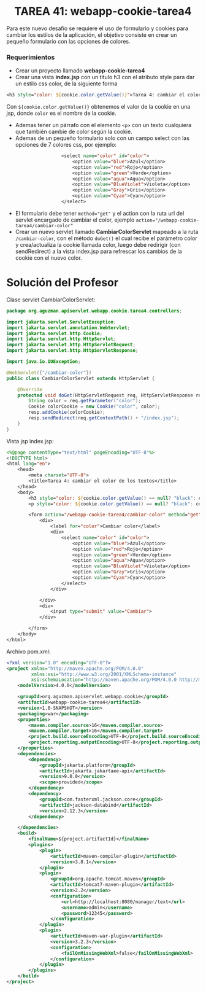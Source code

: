 <h1 align="center">TAREA 41: webapp-cookie-tarea4</h1>
<p>Para este nuevo desafío se requiere el uso de formulario y cookies para cambiar los estilos de la aplicación, el objetivo consiste en crear un pequeño formulario con las opciones de colores.</p>
<h3>Requerimientos</h3>

- Crear un proyecto llamado <b>webapp-cookie-tarea4</b>
- Crear una vista <b>index.jsp</b> con un titulo h3 con el atributo style para dar un estilo css color, de la siguiente forma
```jsp
<h3 style="color: ${cookie.color.getValue()}">Tarea 4: cambiar el color de los textos</h3>
```

Con `${cookie.color.getValue()}` obtenemos el valor de la cookie en una jsp, donde `color` es el nombre de la cookie.

- Ademas tener un párrafo con el elemento `<p>` con un texto cualquiera que también cambie de color según la cookie.
- Ademas de un pequeño formulario solo con un campo select con las opciones de 7 colores css, por ejemplo:
```jsp
                    <select name="color" id="color">
                        <option value="blue">Azul</option>
                        <option value="red">Rojo</option>
                        <option value="green">Verde</option>
                        <option value="aqua">Aqua</option>
                        <option value="BlueViolet">Violeta</option>
                        <option value="Gray">Gris</option>
                        <option value="Cyan">Cyan</option>
                    </select>
```

- El formulario debe tener `method="get"` y el action con la ruta url del servlet encargado de cambiar el color, ejemplo `action="/webapp-cookie-tarea4/cambiar-color"`
- Crear un nuevo servlet llamado <b>CambiarColorServlet</b> mapeado a la ruta `/cambiar-color`, con el método `doGet()` el cual recibe el parámetro color y crea/actualiza la cookie llamada color, luego debe redirigir (con sendRedirect) a la vista index.jsp para refrescar los cambios de la cookie con el nuevo color.

<h1>Solución del Profesor</h1>

Clase servlet CambiarColorServlet:
```java
package org.aguzman.apiservlet.webapp.cookie.tarea4.controllers;

import jakarta.servlet.ServletException;
import jakarta.servlet.annotation.WebServlet;
import jakarta.servlet.http.Cookie;
import jakarta.servlet.http.HttpServlet;
import jakarta.servlet.http.HttpServletRequest;
import jakarta.servlet.http.HttpServletResponse;

import java.io.IOException;

@WebServlet({"/cambiar-color"})
public class CambiarColorServlet extends HttpServlet {

    @Override
    protected void doGet(HttpServletRequest req, HttpServletResponse resp) throws ServletException, IOException {
        String color = req.getParameter("color");
        Cookie colorCookie = new Cookie("color", color);
        resp.addCookie(colorCookie);
        resp.sendRedirect(req.getContextPath() + "/index.jsp");
    }
}
```

Vista jsp index.jsp:
```jsp
<%@page contentType="text/html" pageEncoding="UTF-8"%>
<!DOCTYPE html>
<html lang="en">
    <head>
        <meta charset="UTF-8">
        <title>Tarea 4: cambiar el color de los textos</title>
    </head>
    <body>
        <h3 style="color: ${cookie.color.getValue() == null? "black": cookie.color.getValue()}">Tarea 4: cambiar el color de los textos</h3>
        <p style="color: ${cookie.color.getValue() == null? "black": cookie.color.getValue()}">Hola este es un texto que cambia de color segun las opciones</p>

        <form action="/webapp-cookie-tarea4/cambiar-color" method="get">
            <div>
                <label for="color">Cambiar color</label>
                <div>
                    <select name="color" id="color">
                        <option value="blue">Azul</option>
                        <option value="red">Rojo</option>
                        <option value="green">Verde</option>
                        <option value="aqua">Aqua</option>
                        <option value="BlueViolet">Violeta</option>
                        <option value="Gray">Gris</option>
                        <option value="Cyan">Cyan</option>
                    </select>
                </div>

            </div>
            <div>
                <input type="submit" value="Cambiar">
            </div>

        </form>
    </body>
</html>
```

Archivo pom.xml:
```xml
<?xml version="1.0" encoding="UTF-8"?>
<project xmlns="http://maven.apache.org/POM/4.0.0"
         xmlns:xsi="http://www.w3.org/2001/XMLSchema-instance"
         xsi:schemaLocation="http://maven.apache.org/POM/4.0.0 http://maven.apache.org/xsd/maven-4.0.0.xsd">
    <modelVersion>4.0.0</modelVersion>

    <groupId>org.aguzman.apiservlet.webapp.cookie</groupId>
    <artifactId>webapp-cookie-tarea4</artifactId>
    <version>1.0-SNAPSHOT</version>
    <packaging>war</packaging>
    <properties>
        <maven.compiler.source>16</maven.compiler.source>
        <maven.compiler.target>16</maven.compiler.target>
        <project.build.sourceEncoding>UTF-8</project.build.sourceEncoding>
        <project.reporting.outputEncoding>UTF-8</project.reporting.outputEncoding>
    </properties>
    <dependencies>
        <dependency>
            <groupId>jakarta.platform</groupId>
            <artifactId>jakarta.jakartaee-api</artifactId>
            <version>9.0.0</version>
            <scope>provided</scope>
        </dependency>
        <dependency>
            <groupId>com.fasterxml.jackson.core</groupId>
            <artifactId>jackson-databind</artifactId>
            <version>2.12.3</version>
        </dependency>

    </dependencies>
    <build>
        <finalName>${project.artifactId}</finalName>
        <plugins>
            <plugin>
                <artifactId>maven-compiler-plugin</artifactId>
                <version>3.8.1</version>
            </plugin>
            <plugin>
                <groupId>org.apache.tomcat.maven</groupId>
                <artifactId>tomcat7-maven-plugin</artifactId>
                <version>2.2</version>
                <configuration>
                    <url>http://localhost:8080/manager/text</url>
                    <username>admin</username>
                    <password>12345</password>
                </configuration>
            </plugin>
            <plugin>
                <artifactId>maven-war-plugin</artifactId>
                <version>3.2.3</version>
                <configuration>
                    <failOnMissingWebXml>false</failOnMissingWebXml>
                </configuration>
            </plugin>
        </plugins>
    </build>
</project>
```
